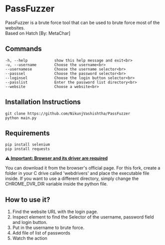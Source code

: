 # PassFuzzer
PassFuzzer is a brute force tool that can be used to brute force most of the websites.<br>
Based on Hatch [By: MetaChar]

## Commands

```
-h, --help            show this help message and exit<br>
-u, --username        Choose the username<br>
--usernamese          Choose the username selector<br>
--passsel             Choose the password selector<br>
--loginsel            Choose the login button selector<br>
--passlist            Enter the password list directory<br>
--website             Choose a website<br>
```

## Installation Instructions

```
git clone https://github.com/NikunjVashishtha/PassFuzzer
python main.py
```

## Requirements
```
pip install selenium
pip install requests
```
<b>⚠️<u> Important: Browser and its driver are required</u></b>

You can download it from the browser's official page.
For this fork, create a folder in your C drive called 'webdrivers' and place the executable file inside. If you want to use a different directory, simply change the CHROME_DVR_DIR variable inside the python file.

## How to use it?
1) Find the website URL with the login page.<br>
2) Inspect element to find the Selector of the username, password field and login button.<br>
3) Put in the username to brute force.<br>
4) Add file of list of passwords
5) Watch the action
